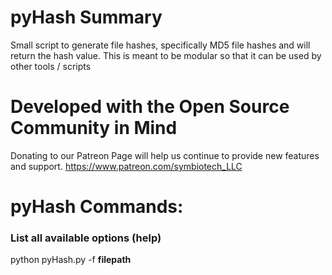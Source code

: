 # pyHash Summary
Small script to generate file hashes, specifically MD5 file hashes and will return the hash value.
This is meant to be modular so that it can be used by other tools / scripts


# Developed with the Open Source Community in Mind
Donating to our Patreon Page will help us continue to provide new features and support.
https://www.patreon.com/symbiotech_LLC

# pyHash Commands:
### List all available options (help)
python pyHash.py -f **filepath**
